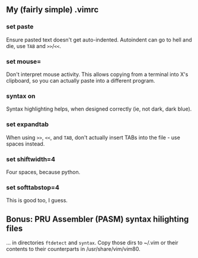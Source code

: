 ## My (fairly simple) .vimrc

### set paste

Ensure pasted text doesn't get auto-indented.  Autoindent can go to hell and die, use `TAB` and `>>`/`<<`.

### set mouse=

Don't interpret mouse activity.  This allows copying from a terminal into X's clipboard, so you can actually paste into a different program.

### syntax on

Syntax highlighting helps, when designed correctly (ie, not dark, dark blue).

### set expandtab

When using `>>`, `<<`, and `TAB`, don't actually insert TABs into the file - use spaces instead.

### set shiftwidth=4

Four spaces, because python.

### set softtabstop=4

This is good too, I guess.


## Bonus: PRU Assembler (PASM) syntax hilighting files 
... in directories `ftdetect` and `syntax`.  Copy those dirs to 
~/.vim or their contents to their counterparts in /usr/share/vim/vim80.
